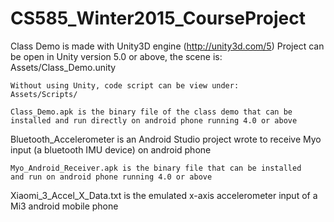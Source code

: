# CS585_Winter2015_CourseProject

 Class Demo is made with Unity3D engine (http://unity3d.com/5)
	Project can be open in Unity version 5.0 or above, the scene is:
	Assets/Class_Demo.unity
	
	Without using Unity, code script can be view under:
	Assets/Scripts/

	Class_Demo.apk is the binary file of the class demo that can be 
	installed and run directly on android phone running 4.0 or above
	

 Bluetooth_Accelerometer is an Android Studio project wrote to receive
 Myo input (a bluetooth IMU device) on android phone

	Myo_Android_Receiver.apk is the binary file that can be installed 
	and run on android phone running 4.0 or above
	
	
 Xiaomi_3_Accel_X_Data.txt is the emulated x-axis accelerometer input of
 a Mi3 android mobile phone


	
